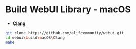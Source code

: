 # Build WebUI Library - macOS

- **Clang**

```sh
git clone https://github.com/alifcommunity/webui.git
cd webui\build\macOS\Clang
make
```
